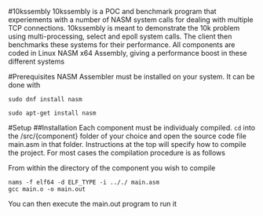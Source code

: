 #10kssembly
10kssembly is a POC and benchmark program that experiements with a number of NASM system calls for dealing
with multiple TCP connections. 10kssembly is meant to demonstrate the 10k problem using multi-processing,
select and epoll system calls. The client then benchmarks these systems for their performance. All components
are coded in Linux NASM x64 Assembly, giving a performance boost in these different systems


#Prerequisites
NASM Assembler must be installed on your system. It can be done with
```
sudo dnf install nasm

sudo apt-get install nasm
```

#Setup
##Installation
Each component must be individualy compiled. `cd` into the /src/{component} folder of your choice
and open the source code file main.asm in that folder. Instructions at the top will specify how
to compile the project. For most cases the compilation procedure is as follows

From within the directory of the component you wish to compile
```
nams -f elf64 -d ELF_TYPE -i .././ main.asm
gcc main.o -o main.out
```
You can then execute the main.out program to run it
